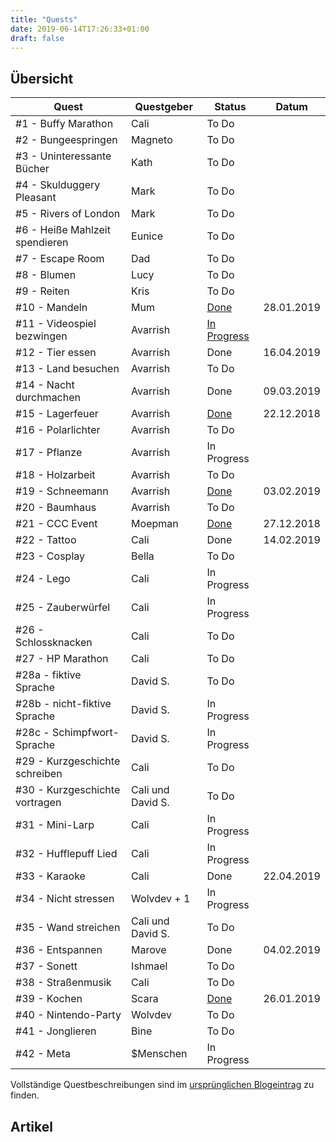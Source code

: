 ```yaml
---
title: "Quests"
date: 2019-06-14T17:26:33+01:00
draft: false
---
```


## Übersicht

| Quest                          | Questgeber        | Status                  | Datum      |
| ------------------------------ |------------------ | ----------------------- | ---------- |
| #1 - Buffy Marathon            | Cali              | To Do                   |            |
| #2 - Bungeespringen            | Magneto           | To Do                   |            |
| #3 - Uninteressante Bücher     | Kath              | To Do                   |            |
| #4 - Skulduggery Pleasant      | Mark              | To Do                   |            |
| #5 - Rivers of London          | Mark              | To Do                   |            |
| #6 - Heiße Mahlzeit spendieren | Eunice            | To Do                   |            |
| #7 - Escape Room               | Dad               | To Do                   |            |
| #8 - Blumen                    | Lucy              | To Do                   |            |
| #9 - Reiten                    | Kris              | To Do                   |            |
| #10 - Mandeln                  | Mum               | [Done](quest-10)        | 28.01.2019 |
| #11 - Videospiel bezwingen     | Avarrish          | [In Progress](quest-11) |            |
| #12 - Tier essen               | Avarrish          | Done                    | 16.04.2019 |
| #13 - Land besuchen            | Avarrish          | To Do                   |            |
| #14 - Nacht durchmachen        | Avarrish          | Done                    | 09.03.2019 |
| #15 - Lagerfeuer               | Avarrish          | [Done](quest-15)        | 22.12.2018 |
| #16 - Polarlichter             | Avarrish          | To Do                   |            |
| #17 - Pflanze                  | Avarrish          | In Progress             |            |
| #18 - Holzarbeit               | Avarrish          | To Do                   |            |
| #19 - Schneemann               | Avarrish          | [Done](quest-19)        | 03.02.2019 |
| #20 - Baumhaus                 | Avarrish          | To Do                   |            |
| #21 - CCC Event                | Moepman           | [Done](quest-21)        | 27.12.2018 |
| #22 - Tattoo                   | Cali              | Done                    | 14.02.2019 |
| #23 - Cosplay                  | Bella             | To Do                   |            |
| #24 - Lego                     | Cali              | In Progress             |            |
| #25 - Zauberwürfel             | Cali              | In Progress             |            |
| #26 - Schlossknacken           | Cali              | To Do                   |            |
| #27 - HP Marathon              | Cali              | To Do                   |            |
| #28a - fiktive Sprache         | David S.          | To Do                   |            |
| #28b - nicht-fiktive Sprache   | David S.          | In Progress             |            |
| #28c - Schimpfwort-Sprache     | David S.          | In Progress             |            |
| #29 - Kurzgeschichte schreiben | Cali              | To Do                   |            |
| #30 - Kurzgeschichte vortragen | Cali und David S. | To Do                   |            |
| #31 - Mini-Larp                | Cali              | In Progress             |            |
| #32 - Hufflepuff Lied          | Cali              | In Progress             |            |
| #33 - Karaoke                  | Cali              | Done                    | 22.04.2019 |
| #34 - Nicht stressen           | Wolvdev + 1       | In Progress             |            |
| #35 - Wand streichen           | Cali und David S. | To Do                   |            |
| #36 - Entspannen               | Marove            | Done                    | 04.02.2019 |
| #37 - Sonett                   | Ishmael           | To Do                   |            |
| #38 - Straßenmusik             | Cali              | To Do                   |            |
| #39 - Kochen                   | Scara             | [Done](quest-39)        | 26.01.2019 |
| #40 - Nintendo-Party           | Wolvdev           | To Do                   |            |
| #41 - Jonglieren               | Bine              | To Do                   |            |
| #42 - Meta                     | $Menschen         | In Progress             |            |

Vollständige Questbeschreibungen sind im [ursprünglichen Blogeintrag](/post/quests) zu finden.

## Artikel